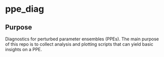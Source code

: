 # ppe_diag
## Purpose
Diagnostics for perturbed parameter ensembles (PPEs). The main purpose of this repo is to collect analysis and plotting scripts that can yield basic insights on a PPE.
